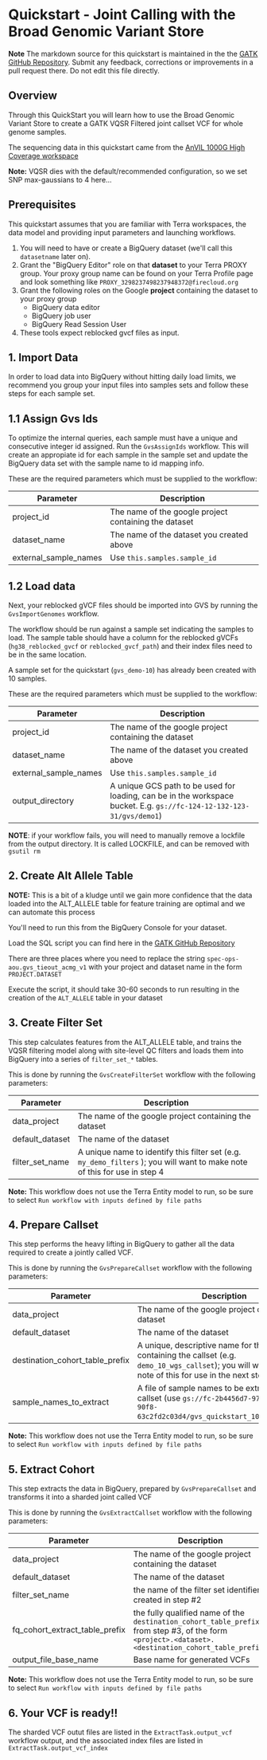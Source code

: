 # Quickstart - Joint Calling with the Broad Genomic Variant Store 

**Note** The markdown source for this quickstart is maintained in the the  [GATK GitHub Repository](https://github.com/broadinstitute/gatk/blob/ah_var_store/scripts/variantstore/TERRA_QUICKSTART.md).  Submit any feedback, corrections or improvements in a pull request there.  Do not edit this file directly.

## Overview
Through this QuickStart you will learn how to use the Broad Genomic Variant Store to create a GATK VQSR Filtered joint callset VCF for whole genome samples.

The sequencing data in this quickstart came from the [AnVIL 1000G High Coverage workspace](https://app.terra.bio/#workspaces/anvil-datastorage/1000G-high-coverage-2019)

**Note:** VQSR dies with the default/recommended configuration, so we set SNP max-gaussians to 4 here...

## Prerequisites

This quickstart assumes that you are familiar with Terra workspaces, the data model and providing input parameters and launching workflows.

1. You will need to have or create a BigQuery dataset (we'll call this `datasetname` later on). 
2. Grant the "BigQuery Editor" role on that **dataset** to your Terra PROXY group.  Your proxy group name can be found on your Terra Profile page and look something like `PROXY_3298237498237948372@firecloud.org`
3. Grant the following roles on the Google **project** containing the dataset to your proxy group
    - BigQuery data editor
    - BigQuery job user
    - BigQuery Read Session User
4. These tools expect reblocked gvcf files as input. 

## 1. Import Data
In order to load data into BigQuery without hitting daily load limits, we recommend you group your input files into samples sets and follow these steps for each sample set.

## 1.1 Assign Gvs Ids 
To optimize the internal queries, each sample must have a unique and consecutive integer id assigned. Run the `GvsAssignIds` workflow. This will create an appropiate id for each sample in the sample set and update the BigQuery data set with the sample name to id mapping info.

These are the required parameters which must be supplied to the workflow:

| Parameter      | Description |
| ----------------- | ----------- |
| project_id | The name of the google project containing the dataset |
| dataset_name      | The name of the dataset you created above       |
| external\_sample_names | Use `this.samples.sample_id` |


## 1.2 Load data

Next, your reblocked gVCF files should be imported into GVS by running the `GvsImportGenomes` workflow.  

The workflow should be run against a sample set indicating the samples to load.  The sample table should have a column for the reblocked gVCFs (`hg38_reblocked_gvcf` or `reblocked_gvcf_path`) and their index files need to be in the same location.

A sample set for the quickstart (`gvs_demo-10`) has already been created with 10 samples.

These are the required parameters which must be supplied to the workflow:

| Parameter      | Description |
| ----------------- | ----------- |
| project_id | The name of the google project containing the dataset |
| dataset_name      | The name of the dataset you created above       |
| external\_sample_names | Use `this.samples.sample_id` |
| output_directory | A unique GCS path to be used for loading, can be in the workspace bucket.  E.g. `gs://fc-124-12-132-123-31/gvs/demo1`)


**NOTE**: if your workflow fails, you will need to manually remove a lockfile from the output directory.  It is called LOCKFILE, and can be removed with `gsutil rm`

## 2. Create Alt Allele Table
**NOTE:** This is a bit of a kludge until we gain more confidence that the data loaded into the ALT_ALLELE table for feature training are optimal and we can automate this process

You'll need to run this from the BigQuery Console for your dataset.

Load the SQL script you can find here in the [GATK GitHub Repository](https://github.com/broadinstitute/gatk/blob/ah_var_store/scripts/variantstore/bq/alt_allele_creation.example.sql)

There are three places where you need to replace the string `spec-ops-aou.gvs_tieout_acmg_v1` with your project and dataset name in the form `PROJECT.DATASET`

Execute the script, it should take 30-60 seconds to run resulting in the creation of the `ALT_ALLELE` table in your dataset

## 3. Create Filter Set

This step calculates features from the ALT_ALLELE table, and trains the VQSR filtering model along with site-level QC filters and loads them into BigQuery into a series of `filter_set_*` tables.  

This is done by running the `GvsCreateFilterSet` workflow with the following parameters:

| Parameter      | Description |
| ----------------- | ----------- |
| data_project | The name of the google project containing the dataset |
| default_dataset      | The name of the dataset  |
| filter\_set_name | A unique name to identify this filter set (e.g. `my_demo_filters` ); you will want to make note of this for use in step 4  |

**Note:** This workflow does not use the Terra Entity model to run, so be sure to select `Run workflow with inputs defined by file paths`

## 4. Prepare Callset
This step performs the heavy lifting in BigQuery to gather all the data required to create a jointly called VCF.  

This is done by running the `GvsPrepareCallset` workflow with the following parameters:


| Parameter      | Description |
| ----------------- | ----------- |
| data_project | The name of the google project containing the dataset |
| default_dataset      | The name of the dataset  |
| destination\_cohort\_table_prefix | A unique, descriptive name for the tables containing the callset (e.g. `demo_10_wgs_callset`); you will want to make note of this for use in the next step |
| sample\_names\_to_extract | A file of sample names to be extracted in the callset (use `gs://fc-2b4456d7-974b-4b67-90f8-63c2fd2c03d4/gvs_quickstart_10_samples.txt`) |


**Note:** This workflow does not use the Terra Entity model to run, so be sure to select `Run workflow with inputs defined by file paths`

## 5. Extract Cohort

This step extracts the data in BigQuery, prepared by `GvsPrepareCallset` and transforms it into a sharded joint called VCF 

This is done by running the `GvsExtractCallset` workflow with the following parameters:


| Parameter      | Description |
| ----------------- | ----------- |
| data_project | The name of the google project containing the dataset |
| default_dataset      | The name of the dataset  |
| filter\_set_name | the name of the filter set identifier created in step #2 |
| fq_cohort\_extract\_table\_prefix | the fully qualified name of the `destination_cohort_table_prefix` from step #3, of the form `<project>.<dataset>.<destination_cohort_table_prefix>` |
| output_file\_base\_name | Base name for generated VCFs |

**Note:** This workflow does not use the Terra Entity model to run, so be sure to select `Run workflow with inputs defined by file paths`

## 6. Your VCF is ready!!

The sharded VCF outut files are listed in the `ExtractTask.output_vcf` workflow output, and the associated index files are listed in `ExtractTask.output_vcf_index`

